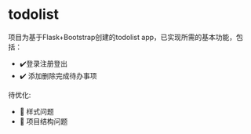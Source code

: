 # todolist

项目为基于Flask+Bootstrap创建的todolist app，已实现所需的基本功能，包括：

- :heavy_check_mark:登录注册登出
- :heavy_check_mark: 添加删除完成待办事项

待优化:

- :construction: 样式问题
- :construction: 项目结构问题